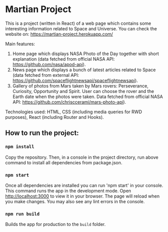 # Martian Project

This is a project (written in React) of a web page which contains some interesting information related to Space and Universe.
You can check the website on: https://martian-project.herokuapp.com/

Main features:
1. Home page which displays NASA Photo of the Day together with short explanation (data fetched from official NASA API: https://github.com/nasa/apod-api).
2. News page which displays a bunch of latest articles related to Space (data fetched from external API: https://github.com/spaceflightnewsapi/spaceflightnewsapi).
3. Gallery of photos from Mars taken by Mars rovers: Perseverance, Curiosity, Opportunity and Spirit. User can choose the rover and the Earth date when the photos were taken. Data fetched from official NASA API: https://github.com/chrisccerami/mars-photo-api).

Technologies used:
HTML, CSS (including media queries for RWD purposes), React (including Router and Hooks).

## How to run the project:

### `npm install`

Copy the repository. Then, in a console in the project directory, run above command to install all dependencies from package.json.

### `npm start`

Once all dependencies are installed you can run 'npm start' in your console.
This command runs the app in the development mode.
Open [http://localhost:3000](http://localhost:3000) to view it in your browser.
The page will reload when you make changes.
You may also see any lint errors in the console.

### `npm run build`

Builds the app for production to the `build` folder.

